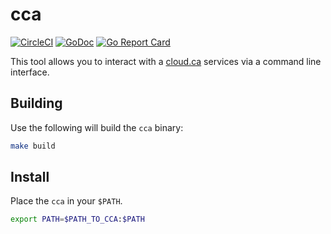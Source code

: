 # cca

[![CircleCI](https://circleci.com/gh/cloud-ca/cca.svg?style=svg)](https://circleci.com/gh/cloud-ca/cca) [![GoDoc](https://godoc.org/github.com/cloud-ca/cca?status.svg)](https://godoc.org/github.com/cloud-ca/cca) [![Go Report Card](https://goreportcard.com/badge/github.com/cloud-ca/cca)](https://goreportcard.com/report/github.com/cloud-ca/cca)


This tool allows you to interact with a [cloud.ca](https://cloud.ca/`) services via a command line interface.

## Building

Use the following will build the `cca` binary:

```bash
make build
```

## Install

Place the `cca` in your `$PATH`.

```bash
export PATH=$PATH_TO_CCA:$PATH
```
